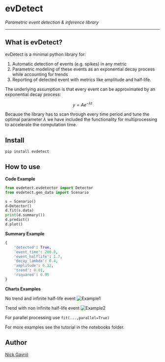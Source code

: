 # evDetect
*Parametric event detection & inference library*

---

## What is evDetect?

evDetect is a minimal python library for:
1. Automatic detection of events (e.g. spikes) in any metric
2. Parametric modeling of these events as an exponential decay process while accounting for trends
3. Reporting of detected event with metrics like amplitude and half-life.

The underlying assumption is that every event can be approximated by an exponential decay process:

$$y=Ae^{-\lambda t}$$

Because the library has to scan through every time period and tune the optimal parameter $\lambda$ we have included the functionality for multiprocessing to accelerate the computation time.

## Install

```sh
pip install evdetect
```

## How to use

**Code Example**

```python
from evdetect.evdetector import Detector
from evdetect.gen_data import Scenario

s = Scenario()
d=Detector()
d.fit(s.data)
print(d.summary())
d.predict()
d.plot()
```

**Summary Example**

```python
{
    'detected': True, 
    'event_time': 200.0, 
    'event_halflife': 1.7, 
    'decay_lambda': 0.4, 
    'amplitude': 6.32, 
    'trend': 0.01, 
    'rsquared': 0.95
}
```

**Charts Examples**

No trend and infinite half-life event
![Example1](figures/plot_1.png)

Trend with non infinite half-life event
![Example2](figures/plot_2.png)

For parallel processing use `fit(...,parallel=True)`

For more examples see the tutorial in the notebooks folder.

## Author

[Nick Gavriil](https://www.nickgavriil.com/)